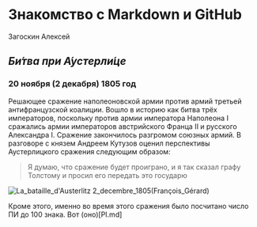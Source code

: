 # Знакомство с Markdown и GitHub
Загоскин Алексей
## _Би́тва при А́устерли́це_ 
### 20 ноября (2 декабря) 1805 год 
Решающее сражение наполеоновской армии против армий третьей антифранцузской коалиции. Вошло в историю как битва трёх императоров, поскольку против армии императора Наполеона I сражались армии императоров австрийского Франца II и русского Александра I. Сражение закончилось разгромом союзных армий.
В разговоре с князем Андреем Кутузов оценил перспективы Аустерлицкого сражения следующим образом: 
> Я думаю, что сражение будет проиграно, и я так сказал графу Толстому и просил его передать это государю


![La_bataille_d'Austerlitz _2_decembre_1805_(François_Gérard)](https://github.com/user-attachments/assets/50918816-4e6e-4a40-b61b-6ba9fd4bbb97)

Кроме этого, именно во время этого сражения было посчитано число ПИ до 100 знака. Вот (оно)[PI.md]
